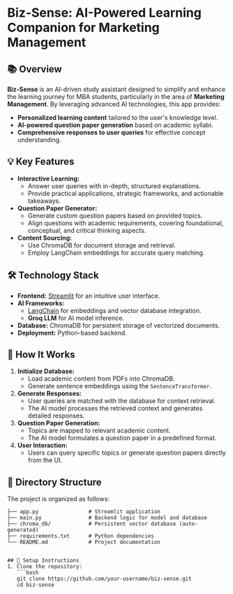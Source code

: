 # Biz-Sense: AI-Powered Learning Companion for Marketing Management

## 📚 Overview
**Biz-Sense** is an AI-driven study assistant designed to simplify and enhance the learning journey for MBA students, particularly in the area of **Marketing Management**. By leveraging advanced AI technologies, this app provides:

- **Personalized learning content** tailored to the user's knowledge level.
- **AI-powered question paper generation** based on academic syllabi.
- **Comprehensive responses to user queries** for effective concept understanding.

## 💡 Key Features
- **Interactive Learning:**
  - Answer user queries with in-depth, structured explanations.
  - Provide practical applications, strategic frameworks, and actionable takeaways.
- **Question Paper Generator:**
  - Generate custom question papers based on provided topics.
  - Align questions with academic requirements, covering foundational, conceptual, and critical thinking aspects.
- **Content Sourcing:**
  - Use ChromaDB for document storage and retrieval.
  - Employ LangChain embeddings for accurate query matching.

## 🛠️ Technology Stack
- **Frontend:** [Streamlit](https://streamlit.io/) for an intuitive user interface.
- **AI Frameworks:**
  - [LangChain](https://www.langchain.com/) for embeddings and vector database integration.
  - **Groq LLM** for AI model inference.
- **Database:** ChromaDB for persistent storage of vectorized documents.
- **Deployment:** Python-based backend.

## 🚀 How It Works
1. **Initialize Database:**
   - Load academic content from PDFs into ChromaDB.
   - Generate sentence embeddings using the `SentenceTransformer`.
2. **Generate Responses:**
   - User queries are matched with the database for context retrieval.
   - The AI model processes the retrieved context and generates detailed responses.
3. **Question Paper Generation:**
   - Topics are mapped to relevant academic content.
   - The AI model formulates a question paper in a predefined format.
4. **User Interaction:**
   - Users can query specific topics or generate question papers directly from the UI.

## 📂 Directory Structure
The project is organized as follows:

```text
├── app.py                # Streamlit application
├── main.py               # Backend logic for model and database
├── chroma_db/            # Persistent vector database (auto-generated)
├── requirements.txt      # Python dependencies
└── README.md             # Project documentation


## 🔧 Setup Instructions
1. Clone the repository:
   ```bash
   git clone https://github.com/your-username/biz-sense.git
   cd biz-sense



